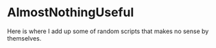 # AlmostNothingUseful
Here is where I add up some of random scripts that makes no sense by themselves.
